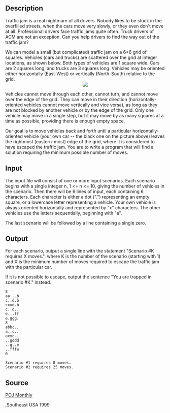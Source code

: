 <h2>Description</h2><p>Traffic jam is a real nightmare of all drivers. Nobody likes to be stuck in the overfilled streets, when the cars move very slowly, or they even don't move at all. Professional drivers face traffic jams quite often. Truck drivers of ACM are not an exception. Can you help drivers to find the way out of the traffic jam? 
</p>
We can model a small (but complicated) traffic jam on a 6*6 grid of squares. Vehicles (cars and trucks) are scattered over the grid at integer locations, as shown below. Both types of vehicles are 1 square wide. Cars are 2 squares long, and trucks are 3 squares long. Vehicles may be oriented either horizontally (East-West) or vertically (North-South) relative to the grid. 
<center><img src="images/1817_1.jpg"></center><p>
</p>Vehicles cannot move through each other, cannot turn, and cannot move over the edge of the grid. They can move in their direction (horizontally-oriented vehicles cannot move vertically and vice versa), as long as they are not blocked by another vehicle or by the edge of the grid. Only one vehicle may move in a single step, but it may move by as many squares at a time as possible, providing there is enough empty space. 

Our goal is to move vehicles back and forth until a particular horizontally-oriented vehicle (your own car -- the black one on the picture above) leaves the rightmost (eastern-most) edge of the grid, where it is considered to have escaped the traffic jam. You are to write a program that will find a solution requiring the minimum possible number of moves. 
<h2>Input</h2><p>The input file will consist of one or more input scenarios. Each scenario begins with a single integer n, 1 &lt;= n &lt;= 10, giving the number of vehicles in the scenario. Then there will be 6 lines of input, each containing 6 characters. Each character is either a dot (".") representing an empty square, or a lowercase letter representing a vehicle. Your own vehicle is always oriented horizontally and represented by "x" characters. The other vehicles use the letters sequentially, beginning with "a". 
</p>
The last scenario will be followed by a line containing a single zero. 
<h2>Output</h2><p>For each scenario, output a single line with the statement "Scenario #K requires X moves.", where K is the number of the scenario (starting with 1) and X is the minimum number of moves required to escape the traffic jam with the particular car. 
</p>
If it is not possible to escape, output the sentence "You are trapped in scenario #K." instead. 
<pre><code class="language-input1">8
aa...b
c..d.b
cxxd.b
c..d..
e...ff
e.ggg.
8
abbc..
a..c..
axxc..
..gddd
..g..e
..fffe
0
</code></pre><pre><code class="language-output1">Scenario #1 requires 8 moves.
Scenario #2 requires 25 moves.
</code></pre><h2>Source</h2><a href="searchproblem?field=source&amp;key=POJ+Monthly">POJ Monthly</a><p>,Southeast USA 1999</p>